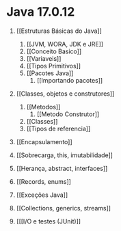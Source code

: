 # Java 17.0.12

1. [[Estruturas Básicas do Java]]
	1. [[JVM, WORA, JDK e JRE]]
	2. [[Conceito Basico]]
	3. [[Variaveis]]
	4. [[Tipos Primitivos]]
	5. [[Pacotes Java]]
		1. [[Importando pacotes]]

2. [[Classes, objetos e construtores]]
	1. [[Metodos]]
		1. [[Metodo Construtor]]
	2. [[Classes]]
	3. [[Tipos de referencia]]

3. [[Encapsulamento]]

4. [[Sobrecarga, this, imutabilidade]]

5. [[Herança, abstract, interfaces]]

6. [[Records, enums]]

7. [[Exceções Java]]

8. [[Collections, generics, streams]]

9. [[[I/O e testes (JUnit)]]